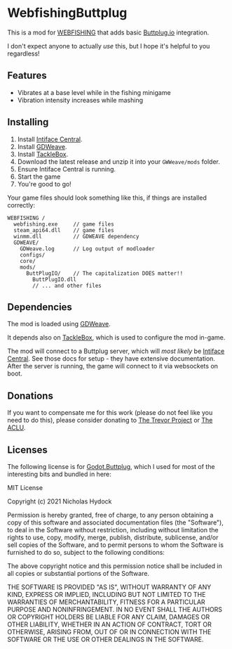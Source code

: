 # WebfishingButtplug

This is a mod for [WEBFISHING](https://store.steampowered.com/app/3146520/WEBFISHING/) that adds basic [Buttplug.io](https://buttplug.io/) integration.

I don't expect anyone to actually _use_ this, but I hope it's helpful to you regardless!

## Features

- Vibrates at a base level while in the fishing minigame
- Vibration intensity increases while mashing

## Installing

1. Install [Intiface Central](https://docs.intiface.com/docs/intiface-central/quickstart/).
1. Install [GDWeave](https://github.com/NotNite/GDWeave/tree/main).
1. Install [TackleBox](https://github.com/puppy-girl/TackleBox/).
1. Download the latest release and unzip it into your `GWWeave/mods` folder.
1. Ensure Intiface Central is running.
1. Start the game
1. You're good to go!

Your game files should look something like this, if things are installed correctly:

```
WEBFISHING /
  webfishing.exe     // game files
  steam_api64.dll    // game files
  winmm.dll          // GDWEAVE dependency
  GDWEAVE/
    GDWeave.log      // Log output of modloader
    configs/
    core/
    mods/
      ButtPlugIO/    // The capitalization DOES matter!!
        ButtPlugIO.dll
        // ... and other files
```

## Dependencies

The mod is loaded using [GDWeave](https://github.com/NotNite/GDWeave/tree/main).

It depends also on [TackleBox](https://thunderstore.io/c/webfishing/p/PuppyGirl/TackleBox/), which is used to configure the mod in-game.

The mod will connect to a Buttplug server, which will _most likely_ be [Intiface Central](https://docs.intiface.com/docs/intiface-central/quickstart/).
See those docs for setup - they have extensive documentation. After the server is running, the game will connect to it via websockets on boot.

## Donations

If you want to compensate me for this work (please do not feel like you need to do this), please consider donating to [The Trevor Project](https://give.thetrevorproject.org/give/63307/#!/donation/checkout) or [The ACLU](https://action.aclu.org/give/now).

## Licenses

The following license is for [Godot.Buttplug](https://github.com/erodozer/Godot.Buttplug), which I used for most of the interesting bits and bundled in here:

MIT License

Copyright (c) 2021 Nicholas Hydock

Permission is hereby granted, free of charge, to any person obtaining a copy
of this software and associated documentation files (the "Software"), to deal
in the Software without restriction, including without limitation the rights
to use, copy, modify, merge, publish, distribute, sublicense, and/or sell
copies of the Software, and to permit persons to whom the Software is
furnished to do so, subject to the following conditions:

The above copyright notice and this permission notice shall be included in all
copies or substantial portions of the Software.

THE SOFTWARE IS PROVIDED "AS IS", WITHOUT WARRANTY OF ANY KIND, EXPRESS OR
IMPLIED, INCLUDING BUT NOT LIMITED TO THE WARRANTIES OF MERCHANTABILITY,
FITNESS FOR A PARTICULAR PURPOSE AND NONINFRINGEMENT. IN NO EVENT SHALL THE
AUTHORS OR COPYRIGHT HOLDERS BE LIABLE FOR ANY CLAIM, DAMAGES OR OTHER
LIABILITY, WHETHER IN AN ACTION OF CONTRACT, TORT OR OTHERWISE, ARISING FROM,
OUT OF OR IN CONNECTION WITH THE SOFTWARE OR THE USE OR OTHER DEALINGS IN THE
SOFTWARE.